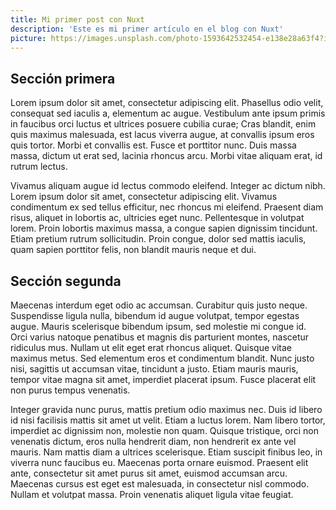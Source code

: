 ```yaml
---
title: Mi primer post con Nuxt
description: 'Este es mi primer artículo en el blog con Nuxt'
picture: https://images.unsplash.com/photo-1593642532454-e138e28a63f4?ixlib=rb-1.2.1&ixid=eyJhcHBfaWQiOjEyMDd9&auto=format&fit=crop&w=1050&q=80
---
```

## Sección primera
 Lorem ipsum dolor sit amet, consectetur adipiscing elit. Phasellus odio velit, consequat sed iaculis a, elementum ac augue. Vestibulum ante ipsum primis in faucibus orci luctus et ultrices posuere cubilia curae; Cras blandit, enim quis maximus malesuada, est lacus viverra augue, at convallis ipsum eros quis tortor. Morbi et convallis est. Fusce et porttitor nunc. Duis massa massa, dictum ut erat sed, lacinia rhoncus arcu. Morbi vitae aliquam erat, id rutrum lectus.

Vivamus aliquam augue id lectus commodo eleifend. Integer ac dictum nibh. Lorem ipsum dolor sit amet, consectetur adipiscing elit. Vivamus condimentum ex sed tellus efficitur, nec rhoncus mi eleifend. Praesent diam risus, aliquet in lobortis ac, ultricies eget nunc. Pellentesque in volutpat lorem. Proin lobortis maximus massa, a congue sapien dignissim tincidunt. Etiam pretium rutrum sollicitudin. Proin congue, dolor sed mattis iaculis, quam sapien porttitor felis, non blandit mauris neque et dui.

## Sección segunda
Maecenas interdum eget odio ac accumsan. Curabitur quis justo neque. Suspendisse ligula nulla, bibendum id augue volutpat, tempor egestas augue. Mauris scelerisque bibendum ipsum, sed molestie mi congue id. Orci varius natoque penatibus et magnis dis parturient montes, nascetur ridiculus mus. Nullam ut elit eget erat rhoncus aliquet. Quisque vitae maximus metus. Sed elementum eros et condimentum blandit. Nunc justo nisi, sagittis ut accumsan vitae, tincidunt a justo. Etiam mauris mauris, tempor vitae magna sit amet, imperdiet placerat ipsum. Fusce placerat elit non purus tempus venenatis.

Integer gravida nunc purus, mattis pretium odio maximus nec. Duis id libero id nisi facilisis mattis sit amet ut velit. Etiam a luctus lorem. Nam libero tortor, imperdiet ac dignissim non, molestie non quam. Quisque tristique, orci non venenatis dictum, eros nulla hendrerit diam, non hendrerit ex ante vel mauris. Nam mattis diam a ultrices scelerisque. Etiam suscipit finibus leo, in viverra nunc faucibus eu. Maecenas porta ornare euismod. Praesent elit ante, consectetur sit amet purus sit amet, euismod accumsan arcu. Maecenas cursus est eget est malesuada, in consectetur nisl commodo. Nullam et volutpat massa. Proin venenatis aliquet ligula vitae feugiat. 